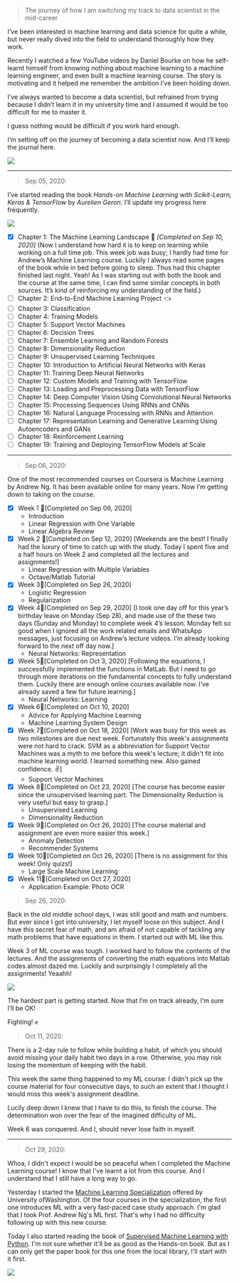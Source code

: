 > The journey of how I am switching my track to data scientist in the mid-career

I’ve been interested in machine learning and data science for quite a while, but never really dived into the field to understand thoroughly how they work.


Recently I watched a few YouTube videos by Daniel Bourke on how he self-learnt himself from knowing nothing about machine learning to a machine learning engineer, and even built a machine learning course. The story is motivating and it helped me remember the ambition I’ve been holding down.


I’ve always wanted to become a data scientist, but refrained from trying because I didn’t learn it in my university time and I assumed it would be too difficult for me to master it.


I guess nothing would be difficult if you work hard enough.


I’m setting off on the journey of becoming a data scientist now. And I’ll keep the journal here.

![](/assets/img/journey_trail.jpeg)

---

> Sep 05, 2020:

I’ve started reading the book *Hands-on Machine Learning with Scikit-Learn, Keras & TensorFlow* by *Aurelien Geron*. I’ll update my progress here frequently.

![](/assets/img/hands_on_ml.jpeg)

- [x] Chapter 1: The Machine Learning Landscape 🚩 *[Completed on Sep 10, 2020]* (Now I understand how hard it is to keep on learning while working on a full time job. This week job was busy; I hardly had time for Andrew’s Machine Learning course. Luckily I always read some pages of the book while in bed before going to sleep. Thus had this chapter finished last night. Yeah! As I was starting out with both the book and the course at the same time, I can find some similar concepts in both sources. It’s kind of reinforcing my understanding of the field.)
- [ ] Chapter 2: End-to-End Machine Learning Project 👈
- [ ] Chapter 3: Classification
- [ ] Chapter 4: Training Models
- [ ] Chapter 5: Support Vector Machines
- [ ] Chapter 6: Decision Trees
- [ ] Chapter 7: Ensemble Learning and Random Forests
- [ ] Chapter 8: Dimensionality Reduction
- [ ] Chapter 9: Unsupervised Learning Techniques
- [ ] Chapter 10: Introduction to Artificial Neural Networks with Keras
- [ ] Chapter 11: Training Deep Neural Networks
- [ ] Chapter 12: Custom Models and Training with TensorFlow
- [ ] Chapter 13: Loading and Preprocessing Data with TensorFlow
- [ ] Chapter 14: Deep Computer Vision Using Convolutional Neural Networks
- [ ] Chapter 15: Processing Sequences Using RNNs and CNNs
- [ ] Chapter 16: Natural Language Processing with RNNs and Attention
- [ ] Chapter 17: Representation Learning and Generative Learning Using Autoencoders and GANs
- [ ] Chapter 18: Reinforcement Learning
- [ ] Chapter 19: Training and Deploying TensorFlow Models at Scale
  
---

> Sep 06, 2020:

One of the most recommended courses on Coursera is Machine Learning by Andrew Ng. It has been available online for many years. Now I’m getting down to taking on the course.

- [x] Week 1 🚩[Completed on Sep 06, 2020]
  * Introduction
  * Linear Regression with One Variable
  * Linear Algebra Review
- [x] Week 2 🚩[Completed on Sep 12, 2020] [Weekends are the best! I finally had the luxury of time to catch up with the study. Today I spent five and a half hours on Week 2 and completed all the lectures and assignments!]
  * Linear Regression with Multiple Variables
  * Octave/Matlab Tutorial
- [x] Week 3🚩[Completed on Sep 26, 2020]
  * Logistic Regression
  * Regularization
- [x] Week 4🚩[Completed on Sep 29, 2020] [I took one day off for this year’s birthday leave on Monday (Sep 28), and made use of the these two days (Sunday and Monday) to complete week 4’s lesson. Monday felt so good when I ignored all the work related emails and WhatsApp messages, just focusing on Andrew’s lecture videos. I’m already looking forward to the next off day now.]
  * Neural Networks: Representation
- [x] Week 5🚩[Completed on Oct 3, 2020] [Following the equations, I successfully implemented the functions in MatLab. But I need to go through more iterations on the fundamental concepts to fully understand them. Luckily there are enough online courses available now. I’ve already saved a few for future learning.]
  * Neural Networks: Learning
- [x] Week 6🚩[Completed on Oct 10, 2020] 
  * Advice for Applying Machine Learning
  * Machine Learning System Design
- [x] Week 7🚩[Completed on Oct 18, 2020] [Work was busy for this week as two milestones are due next week. Fortunately this week's assignments were not hard to crack. SVM as a abbreviation for Support Vector Machines was a myth to me before this week's lecture; it didn't fit into machine learning world. I learned something new. Also gained confidence. :v:]
  * Support Vector Machines
- [x] Week 8🚩[Completed on Oct 23, 2020] [The course has become easier since the unsupervised learning part. The Dimensionality Reduction is very useful but easy to grasp.]
  * Unsupervised Learning
  * Dimensionality Reduction
- [x] Week 9🚩[Completed on Oct 26, 2020] [The course material and assignment are even more easier this week.]
  * Anomaly Detection
  * Recommender Systems
- [x] Week 10🚩[Completed on Oct 26, 2020] [There is no assignment for this week! Only quizs!]
  * Large Scale Machine Learning
- [x] Week 11🚩[Completed on Oct 27, 2020]
  * Application Example: Photo OCR

> Sep 26, 2020:

Back in the old middle school days, I was still good and math and numbers. But ever since I got into university, I let myself loose on this subject. And I have this secret fear of math, and am afraid of not capable of tackling any math problems that have equations in them. I started out with ML like this.


Week 3 of ML course was tough. I worked hard to follow the contents of the lectures. And the assignments of converting the math equations into Matlab codes almost dazed me. Luckily and surprisingly I completely all the assignments! Yeaahh!

![](/assets/img/100_points.png)

The hardest part is getting started. Now that I’m on track already, I’m sure I’ll be OK!

Fighting! ✊

> Oct 11, 2020:

There is a 2-day rule to follow while building a habit, of which you should avoid missing your daily habit two days in a row. Otherwise, you may risk losing the momentum of keeping with the habit.

This week the same thing happened to my ML course: I didn't pick up the course material for four consecutive days, to such an extent that I thought I would miss this week's assignment deadline.

Lucily deep down I knew that I have to do this, to finish the course. The determination won over the fear of the imagined difficulty of ML.

Week 6 was conquered. And I, should never lose faith in myself.

---

> Oct 29, 2020:

Whoa, I didn't expect I would be so peaceful when I completed the Machine Learning course! I know that I've learnt a lot from this course. And I understand that I still have a long way to go.

Yesterday I started the [Machine Learning Specialization](https://www.coursera.org/specializations/machine-learning) offered by University ofWashington. Of the four courses in the specialization, the first one introduces ML with a very fast-paced case study approach. I'm glad that I took Prof. Andrew Ng's ML first. That's why I had no difficulty following up with this new course.

Today I also started reading the book of [Supervised Machine Learning with Python](https://www.packtpub.com/product/supervised-machine-learning-with-python/9781838825669). I'm not sure whether it'll be as good as the Hands-on book. But as I can only get the paper book for this one from the local library, I'll start with it first.

![](/assets/img/supervised-machine-learning.jpg)